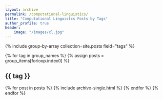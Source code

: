 ```yaml
---
layout: archive
permalink: /computational-linguistics/
title: "Computational Linguistcs Posts by Tags"
author_profile: true
header: 
    image: "/images/cl.jpg"
---
```


{% include group-by-array collection=site.posts field="tags" %}

{% for tag in group_names %}
  {% assign posts = group_items[forloop.index0] %}
  <h2 id="{{ tag | slugify }}" class="archive__subtitle">{{ tag }}</h2>
  {% for post in posts %}
    {% include archive-single.html %}
  {% endfor %}
{% endfor %}